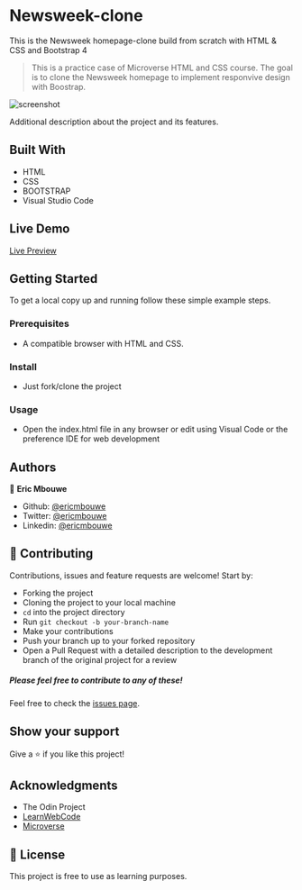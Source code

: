 # Newsweek-clone
This is the Newsweek homepage-clone build from scratch with HTML &amp; CSS and Bootstrap 4

> This is a practice case of Microverse HTML and CSS course. The goal is to clone the Newsweek homepage to implement responvive design with Boostrap.

![screenshot](./images/)

Additional description about the project and its features.

## Built With

- HTML
- CSS
- BOOTSTRAP
- Visual Studio Code

## Live Demo

[Live Preview](https://raw.githack.com/EricMbouwe/Newsweek-clone/homepage/home.html)

## Getting Started

To get a local copy up and running follow these simple example steps.

### Prerequisites

- A compatible browser with HTML and CSS.

### Install

- Just fork/clone the project

### Usage

- Open the index.html file in any browser or edit using Visual Code or the preference IDE for web development


## Authors

👤 **Eric Mbouwe**

- Github: [@ericmbouwe](https://github.com/ericmbouwe)
- Twitter: [@ericmbouwe](https://twitter.com/ericmbouwe)
- Linkedin: [@ericmbouwe](https://www.linkedin.com/in/ericmbouwe/)

## 🤝 Contributing

Contributions, issues and feature requests are welcome! Start by:

* Forking the project
* Cloning the project to your local machine
* `cd` into the project directory
* Run `git checkout -b your-branch-name`
* Make your contributions
* Push your branch up to your forked repository
* Open a Pull Request with a detailed description to the development branch of the original project for a review

##### Please feel free to contribute to any of these!

Feel free to check the [issues page](https://github.com/EricMbouwe/Newsweek-clone/issues).

## Show your support

Give a ⭐️ if you like this project!

## Acknowledgments

- The Odin Project
- [LearnWebCode](https://www.youtube.com/channel/UCHRp19HU7Y2LwfI0Ai6WAGQ)
- [Microverse](microverse.org)

## 📝 License

This project is free to use as learning purposes.